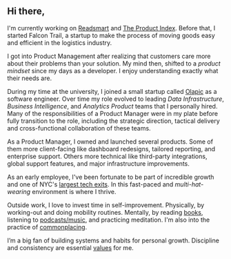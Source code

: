 
## Hi there,

I'm currently working on [Readsmart](https://readsmart.co) and [The Product Index](https://theproductindex.com). Before that, I started Falcon Trail, a startup to make the process of moving goods easy and efficient in the logistics industry.

I got into Product Management after realizing that customers care more about their problems than your solution. My mind then, shifted to a *product mindset* since my days as a developer. I enjoy understanding exactly what their needs are.

During my time at the university, I joined a small startup called [Olapic](https://olapic.com) as a software engineer. Over time my role evolved to leading *Data Infrastructure*, *Business Intelligence*, and *Analytics Product* teams that I personally hired. Many of the responsibilities of a Product Manager were in my plate before fully transition to the role, including the strategic direction, tactical delivery and cross-functional collaboration of these teams.

As a Product Manager, I owned and launched several products. Some of them more client-facing like dashboard redesigns, tailored reporting, and enterprise support. Others more technical like third-party integrations, global support features, and major infrastructure improvements.

As an early employee, I've been fortunate to be part of incredible growth and one of NYC's [largest tech exits](https://techcrunch.com/2016/07/21/monotype-acquires-olapic/). In this fast-paced and *multi-hat-wearing* environment is where I thrive.

Outside work, I love to invest time in self-improvement. Physically, by working-out and doing mobility routines. Mentally, by reading [books](https://www.goodreads.com/user/show/74645368-david-fern-ndez), listening to [podcasts/music](spotify:user:fernandezdavid7), and practicing meditation. I'm also into the practice of [commonplacing](https://medium.com/read-smart/why-you-should-consider-a-digital-commonplace-book-dd8748215ccb).

I’m a big fan of building systems and habits for personal growth. Discipline and consistency are essential [values](values) for me.